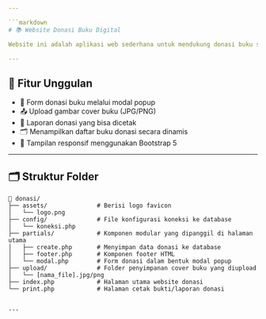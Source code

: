 ```yaml
---

```markdown
# 📚 Website Donasi Buku Digital

Website ini adalah aplikasi web sederhana untuk mendukung donasi buku secara digital. Dibuat menggunakan PHP native dan Bootstrap 5, website ini memungkinkan pengguna untuk mengisi formulir donasi buku dan melihat daftar buku yang telah didonasikan.

---
```



## 🚀 Fitur Unggulan

- 📝 Form donasi buku melalui modal popup
- 📤 Upload gambar cover buku (JPG/PNG)
- 📃 Laporan donasi yang bisa dicetak
- 🗂️ Menampilkan daftar buku donasi secara dinamis
- 🎨 Tampilan responsif menggunakan Bootstrap 5

---

## 🗂️ Struktur Folder

```
📁 donasi/
├── assets/              # Berisi logo favicon
│   └── logo.png
├── config/              # File konfigurasi koneksi ke database
│   └── koneksi.php
├── partials/            # Komponen modular yang dipanggil di halaman utama
│   ├── create.php       # Menyimpan data donasi ke database
│   ├── footer.php       # Komponen footer HTML
│   └── modal.php        # Form donasi dalam bentuk modal popup
├── upload/              # Folder penyimpanan cover buku yang diupload
│   └── [nama_file].jpg/png
├── index.php            # Halaman utama website donasi
└── print.php            # Halaman cetak bukti/laporan donasi
```

```

---

